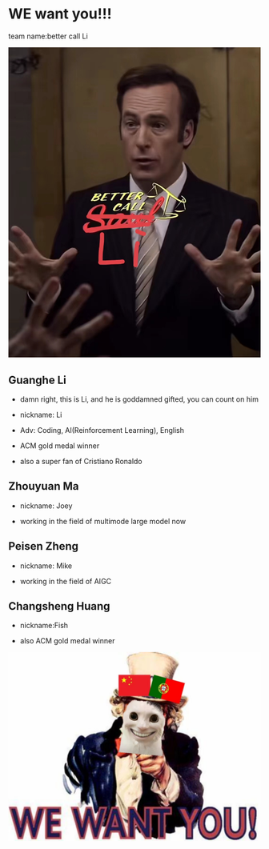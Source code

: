 # WE want you!!!
team name:better call Li



![bettercallLI](pics/cover.jpg)

## Guanghe Li 

- damn right, this is Li, and he is goddamned gifted, you can count on him

- nickname: Li

- Adv: Coding, AI(Reinforcement Learning), English

- ACM gold medal winner

- also a super fan of Cristiano Ronaldo


## Zhouyuan Ma
- nickname: Joey

- working in the field of multimode large model now

## Peisen Zheng
- nickname: Mike

- working in the field of AIGC

## Changsheng Huang
- nickname:Fish

- also ACM gold medal winner

![wewantyou](pics/wewantyou.jpg)